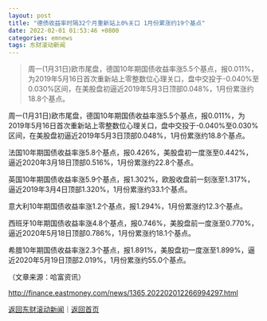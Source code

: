 ```yaml
---
layout: post
title: "德债收益率时隔32个月重新站上0%关口 1月份累涨约19个基点"
date: 2022-02-01 01:53:46 +0800
categories: emnews
tags: 东财滚动新闻
---
```

> 周一(1月31日)欧市尾盘，德国10年期国债收益率涨5.5个基点，报0.011%，为2019年5月16日首次重新站上零整数位心理关口，盘中交投于-0.040%至0.030%区间，在美股盘初逼近2019年5月3日顶部0.048%，1月份累涨约18.8个基点。

<p>周一(1月31日)欧市尾盘，德国10年期国债收益率涨5.5个基点，报0.011%，为2019年5月16日首次重新站上零整数位心理关口，盘中交投于-0.040%至0.030%区间，在美股盘初逼近2019年5月3日顶部0.048%，1月份累涨约18.8个基点。</p>
 <p>法国10年期国债收益率涨5.8个基点，报0.426%，美股盘初一度涨至0.442%，逼近2020年3月18日顶部0.516%，1月份累涨约22.8个基点。</p>
 <p>英国10年期国债收益率涨5.9个基点，报1.302%，欧股收盘前一刻涨至1.317%，逼近2019年3月4日顶部1.320%，1月份累涨约33.1个基点。</p>
 <p>意大利10年期国债收益率涨1.2个基点，报1.294%，1月份累涨约12.3个基点。</p>
 <p>西班牙10年期国债收益率涨4.8个基点，报0.746%，美股盘前一度涨至0.770%，逼近2020年5月18日顶部0.786%，1月份累涨约18.1个基点。</p>
 <p>希腊10年期国债收益率涨2.3个基点，报1.891%，美股盘初一度涨至1.899%，逼近2020年5月19日顶部2.019%，1月份累涨约55.0个基点。</p><p class="em_media">（文章来源：哈富资讯）</p>

<http://finance.eastmoney.com/news/1365,202202012266994297.html>

[返回东财滚动新闻](//finews.withounder.com/emnews/)｜[返回首页](//finews.withounder.com/)